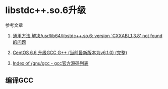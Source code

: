 # libstdc++.so.6升级

参考文章

1. [ 通用方法 解决/usr/lib64/libstdc++.so.6: version `CXXABI_1.3.8' not found的问题](http://blog.csdn.net/u012811841/article/details/77854581)

2. [CentOS 6.6 升级GCC G++ (当前最新版本为v6.1.0) (完整)](http://www.cnblogs.com/lzpong/p/5755678.html)

3. [Index of /gnu/gcc - gcc官方源码列表](http://ftp.gnu.org/gnu/gcc/)

## 编译GCC